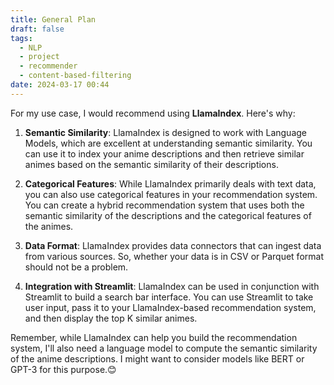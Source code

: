 ```yaml
---
title: General Plan
draft: false
tags:
  - NLP
  - project
  - recommender
  - content-based-filtering
date: 2024-03-17 00:44
---
```


For my use case, I would recommend using **LlamaIndex**. Here's why:

1. **Semantic Similarity**: LlamaIndex is designed to work with Language Models, which are excellent at understanding semantic similarity. You can use it to index your anime descriptions and then retrieve similar animes based on the semantic similarity of their descriptions.

2. **Categorical Features**: While LlamaIndex primarily deals with text data, you can also use categorical features in your recommendation system. You can create a hybrid recommendation system that uses both the semantic similarity of the descriptions and the categorical features of the animes.

3. **Data Format**: LlamaIndex provides data connectors that can ingest data from various sources. So, whether your data is in CSV or Parquet format should not be a problem.

4. **Integration with Streamlit**: LlamaIndex can be used in conjunction with Streamlit to build a search bar interface. You can use Streamlit to take user input, pass it to your LlamaIndex-based recommendation system, and then display the top K similar animes.

Remember, while LlamaIndex can help you build the recommendation system, I'll also need a language model to compute the semantic similarity of the anime descriptions. 
I might want to consider models like BERT or GPT-3 for this purpose.😊
